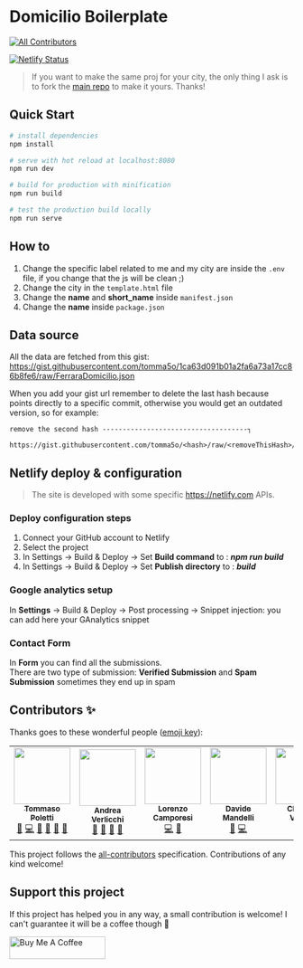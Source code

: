 # Domicilio Boilerplate
<!-- ALL-CONTRIBUTORS-BADGE:START - Do not remove or modify this section -->
[![All Contributors](https://img.shields.io/badge/all_contributors-5-orange.svg?style=flat-square)](#contributors-)
<!-- ALL-CONTRIBUTORS-BADGE:END -->

[![Netlify Status](https://api.netlify.com/api/v1/badges/928e6869-c807-4fae-9168-9e556e67bf00/deploy-status)](https://app.netlify.com/sites/ferraradomicilio/deploys)

> If you want to make the same proj for your city, the only thing I ask is to fork the [main repo](https://github.com/tomma5o/ferraraDomicilio) to make it yours.
> Thanks!

## Quick Start

``` bash
# install dependencies
npm install

# serve with hot reload at localhost:8080
npm run dev

# build for production with minification
npm run build

# test the production build locally
npm run serve
```

## How to

1. Change the specific label related to me and my city are inside the `.env` file, if you change that the js will be clean ;)
2. Change the city in the `template.html` file
3. Change the **name** and **short_name** inside `manifest.json`
4. Change the **name** inside `package.json`

## Data source

All the data are fetched from this gist:
https://gist.githubusercontent.com/tomma5o/1ca63d091b01a2fa6a73a17cc86b8fe6/raw/FerraraDomicilio.json

When you add your gist url remember to delete the last hash because points directly to a specific commit, otherwise you would get an outdated version, so for example:

```
remove the second hash ------------------------------------┐
                                                         
https://gist.githubusercontent.com/tomma5o/<hash>/raw/<removeThisHash>/FerraraDomicilio.json
```

## Netlify deploy & configuration

> The site is developed with some specific https://netlify.com APIs.

### Deploy configuration steps

1. Connect your GitHub account to Netlify
3. Select the project
2. In Settings → Build & Deploy → Set **Build command** to : **_npm run build_**
3. In Settings → Build & Deploy → Set **Publish directory** to : **_build_**

### Google analytics setup

In **Settings** → Build & Deploy → Post processing → Snippet injection: you can add here your GAnalytics snippet

### Contact Form

In **Form** you can find all the submissions.<br>There are two type of submission: **Verified Submission** and **Spam Submission** sometimes they end up in spam

## Contributors ✨

Thanks goes to these wonderful people ([emoji key](https://allcontributors.org/docs/en/emoji-key)):
<!-- ALL-CONTRIBUTORS-LIST:START - Do not remove or modify this section -->
<!-- prettier-ignore-start -->
<!-- markdownlint-disable -->
<table>
  <tr>
    <td align="center"><a href="http://tomma5o.com"><img src="https://avatars0.githubusercontent.com/u/8134038?v=4" width="100px;" alt=""/><br /><sub><b>Tommaso Poletti</b></sub></a><br /><a href="#question-tomma5o" title="Answering Questions">💬</a> <a href="https://github.com/tomma5o/ferraraDomicilio/commits?author=tomma5o" title="Code">💻</a> <a href="#design-tomma5o" title="Design">🎨</a> <a href="https://github.com/tomma5o/ferraraDomicilio/commits?author=tomma5o" title="Documentation">📖</a> <a href="#ideas-tomma5o" title="Ideas, Planning, & Feedback">🤔</a> <a href="#maintenance-tomma5o" title="Maintenance">🚧</a></td>
    <td align="center"><a href="https://www.andreaverlicchi.eu"><img src="https://avatars3.githubusercontent.com/u/1127721?v=4" width="100px;" alt=""/><br /><sub><b>Andrea Verlicchi</b></sub></a><br /><a href="#question-verlok" title="Answering Questions">💬</a> <a href="https://github.com/tomma5o/ferraraDomicilio/issues?q=author%3Averlok" title="Bug reports">🐛</a> <a href="https://github.com/tomma5o/ferraraDomicilio/commits?author=verlok" title="Documentation">📖</a> <a href="#ideas-verlok" title="Ideas, Planning, & Feedback">🤔</a></td>
    <td align="center"><a href="http://lorenzocamporesi.it"><img src="https://avatars3.githubusercontent.com/u/15997606?v=4" width="100px;" alt=""/><br /><sub><b>Lorenzo Camporesi</b></sub></a><br /><a href="https://github.com/tomma5o/ferraraDomicilio/commits?author=LorenzoCamporesi" title="Code">💻</a> <a href="#ideas-LorenzoCamporesi" title="Ideas, Planning, & Feedback">🤔</a></td>
    <td align="center"><a href="https://www.linkedin.com/in/mandelli-davide/"><img src="https://avatars0.githubusercontent.com/u/25078541?v=4" width="100px;" alt=""/><br /><sub><b>Davide Mandelli</b></sub></a><br /><a href="https://github.com/tomma5o/ferraraDomicilio/issues?q=author%3ATh3Wall" title="Bug reports">🐛</a> <a href="https://github.com/tomma5o/ferraraDomicilio/commits?author=Th3Wall" title="Code">💻</a></td>
    <td align="center"><a href="https://www.christianvarisco.com"><img src="https://avatars1.githubusercontent.com/u/7335613?v=4" width="100px;" alt=""/><br /><sub><b>Christian Varisco</b></sub></a><br /><a href="https://github.com/tomma5o/ferraraDomicilio/commits?author=CVarisco" title="Code">💻</a> <a href="#ideas-CVarisco" title="Ideas, Planning, & Feedback">🤔</a></td>
  </tr>
</table>

<!-- markdownlint-enable -->
<!-- prettier-ignore-end -->
<!-- ALL-CONTRIBUTORS-LIST:END -->

This project follows the [all-contributors](https://github.com/all-contributors/all-contributors) specification. Contributions of any kind welcome!

## Support this project

If this project has helped you in any way, a small contribution is welcome!
I can't guarantee it will be a coffee though 🍺

<a href="https://www.buymeacoffee.com/tomma5o" target="_blank"><img src="https://cdn.buymeacoffee.com/buttons/default-orange.png" alt="Buy Me A Coffee" style="height: 40px !important;width: 170px !important;" ></a>